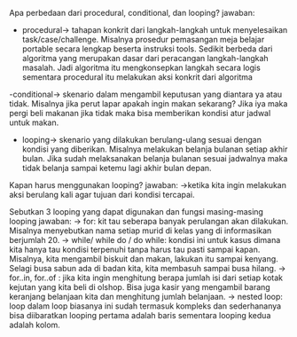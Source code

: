 Apa perbedaan dari procedural, conditional, dan looping?
jawaban:
- procedural-> tahapan konkrit dari langkah-langkah untuk menyelesaikan task/case/challenge. Misalnya prosedur pemasangan meja belajar portable secara lengkap beserta instruksi tools. Sedikit berbeda dari algoritma yang merupakan dasar dari peracangan langkah-langkah masalah. Jadi algoritma itu mengkonsepkan langkah secara logis sementara procedural itu melakukan aksi konkrit dari algoritma

-conditional-> skenario dalam mengambil keputusan yang diantara ya atau tidak. Misalnya jika perut lapar apakah ingin makan sekarang? Jika iya maka pergi beli makanan jika tidak maka bisa memberikan kondisi atur jadwal untuk makan.
- looping->  skenario yang dilakukan berulang-ulang sesuai dengan kondisi yang diberikan. Misalnya melakukan belanja bulanan setiap akhir bulan. Jika sudah melaksanakan belanja bulanan sesuai jadwalnya maka tidak belanja sampai ketemu lagi akhir bulan depan.

Kapan harus menggunakan looping?
jawaban:
->ketika kita ingin melakukan aksi berulang kali agar tujuan dari kondisi tercapai.

Sebutkan 3 looping yang dapat digunakan dan fungsi masing-masing looping
jawaban:
-> for: kit tau seberapa banyak perulangan akan dilakukan. Misalnya menyebutkan nama setiap murid di kelas yang di informasikan berjumlah 20.
-> while/ while do / do while:  kondisi ini untuk kasus dimana kita hanya tau kondisi terpenuhi tanpa harus tau pasti sampai kapan. Misalnya, kita mengambil biskuit dan makan, lakukan itu sampai kenyang. Selagi busa sabun ada di badan kita, kita membasuh sampai busa hilang.
-> for..in, for..of : jika kita ingin menghitung berapa jumlah isi dari setiap kotak kejutan yang kita beli di olshop. Bisa juga kasir yang mengambil barang keranjang belanjaan kita dan menghitung jumlah belanjaan.
-> nested loop: loop dalam loop biasanya ini sudah termasuk kompleks dan sederhananya bisa diibaratkan looping pertama adalah baris sementara looping kedua adalah kolom.